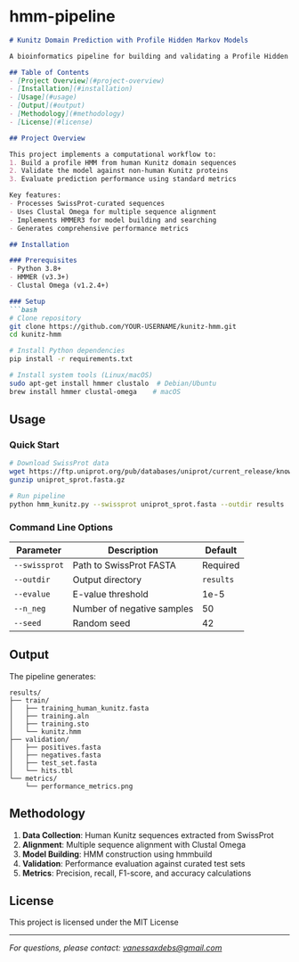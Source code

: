 # hmm-pipeline

```markdown
# Kunitz Domain Prediction with Profile Hidden Markov Models

A bioinformatics pipeline for building and validating a Profile Hidden Markov Model (HMM) to predict Kunitz-type protease inhibitor domains in protein sequences.

## Table of Contents
- [Project Overview](#project-overview)
- [Installation](#installation)
- [Usage](#usage)
- [Output](#output)
- [Methodology](#methodology)
- [License](#license)

## Project Overview

This project implements a computational workflow to:
1. Build a profile HMM from human Kunitz domain sequences
2. Validate the model against non-human Kunitz proteins
3. Evaluate prediction performance using standard metrics

Key features:
- Processes SwissProt-curated sequences
- Uses Clustal Omega for multiple sequence alignment
- Implements HMMER3 for model building and searching
- Generates comprehensive performance metrics

## Installation

### Prerequisites
- Python 3.8+
- HMMER (v3.3+)
- Clustal Omega (v1.2.4+)

### Setup
```bash
# Clone repository
git clone https://github.com/YOUR-USERNAME/kunitz-hmm.git
cd kunitz-hmm

# Install Python dependencies
pip install -r requirements.txt

# Install system tools (Linux/macOS)
sudo apt-get install hmmer clustalo  # Debian/Ubuntu
brew install hmmer clustal-omega    # macOS
```

## Usage

### Quick Start
```bash
# Download SwissProt data
wget https://ftp.uniprot.org/pub/databases/uniprot/current_release/knowledgebase/complete/uniprot_sprot.fasta.gz
gunzip uniprot_sprot.fasta.gz

# Run pipeline
python hmm_kunitz.py --swissprot uniprot_sprot.fasta --outdir results
```

### Command Line Options
| Parameter | Description | Default |
|-----------|-------------|---------|
| `--swissprot` | Path to SwissProt FASTA | Required |
| `--outdir` | Output directory | `results` |
| `--evalue` | E-value threshold | 1e-5 |
| `--n_neg` | Number of negative samples | 50 |
| `--seed` | Random seed | 42 |

## Output

The pipeline generates:
```
results/
├── train/
│   ├── training_human_kunitz.fasta
│   ├── training.aln
│   ├── training.sto
│   └── kunitz.hmm
├── validation/
│   ├── positives.fasta
│   ├── negatives.fasta
│   ├── test_set.fasta
│   └── hits.tbl
└── metrics/
    └── performance_metrics.png
```

## Methodology

1. **Data Collection**: Human Kunitz sequences extracted from SwissProt
2. **Alignment**: Multiple sequence alignment with Clustal Omega
3. **Model Building**: HMM construction using hmmbuild
4. **Validation**: Performance evaluation against curated test sets
5. **Metrics**: Precision, recall, F1-score, and accuracy calculations

## License

This project is licensed under the MIT License

---

*For questions, please contact: vanessaxdebs@gmail.com*
```


